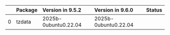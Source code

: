 <!-- markdown-link-check-disable -->

|    | Package   | Version in 9.5.2     | Version in 9.6.0     | Status   |
|---:|:----------|:---------------------|:---------------------|:---------|
|  0 | tzdata    | 2025b-0ubuntu0.22.04 | 2025b-0ubuntu0.22.04 |          |